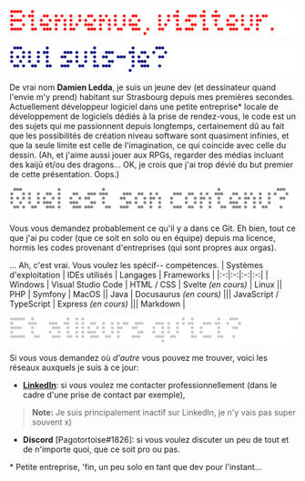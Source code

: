 ![Header](Readme_img/Header.png)

![Who am I?](Readme_img/WhoamI.png)

De vrai nom **Damien Ledda**, je suis un jeune dev (et dessinateur quand l'envie m'y prend) habitant sur Strasbourg depuis mes premières secondes. Actuellement développeur logiciel dans une petite entreprise* locale de développement de logiciels dédiés à la prise de rendez-vous, le code est un des sujets qui me passionnent depuis longtemps, certainement dû au fait que les possibilités de création niveau software sont quasiment infinies, et que la seule limite est celle de l'imagination, ce qui coincide avec celle du dessin. (Ah, et j'aime aussi jouer aux RPGs, regarder des médias incluant des kaijū et/ou des dragons... OK, je crois que j'ai trop dévié du but premier de cette présentation. Oops.)

![Content](Readme_img/Content.png)

Vous vous demandez probablement ce qu'il y a dans ce Git. Eh bien, tout ce que j'ai pu coder (que ce soit en solo ou en équipe) depuis ma licence, hormis les codes provenant d'entreprises (qui sont propres aux orgas).

... Ah, c'est vrai. Vous voulez les spécif-- compétences.
| Systèmes d'exploitation | IDEs utilisés | Langages | Frameworks |
|:-:|:-:|:-:|:-:|
| Windows | Visual Studio Code | HTML / CSS | Svelte *(en cours)*
| Linux || PHP | Symfony
| MacOS || Java | Docusaurus *(en cours)*
||| JavaScript / TypeScript | Express *(en cours)*
||| Markdown |


![Other links](Readme_img/OtherLinks.png)

Si vous vous demandez où *d'autre* vous pouvez me trouver, voici les réseaux auxquels je suis à ce jour:
- **[LinkedIn](https://www.linkedin.com/in/damien-ledda/)**: si vous voulez me contacter professionnellement (dans le cadre d'une prise de contact par exemple),
> __Note:__ Je suis principalement inactif sur LinkedIn, je n'y vais pas super souvent x)

- **Discord** [Pagotortoise#1826]: si vous voulez discuter un peu de tout et de n'importe quoi, que ce soit pro ou pas.

\* Petite entreprise, 'fin, un peu solo en tant que dev pour l'instant...
